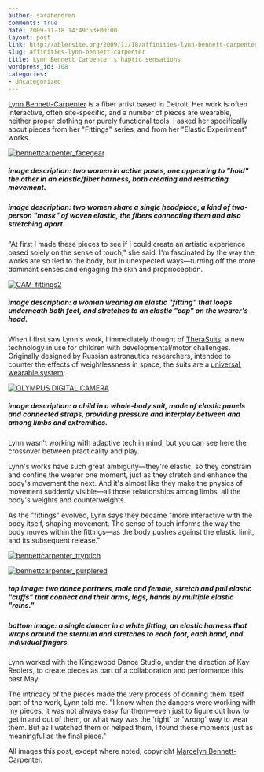 ```yaml
---
author: sarahendren
comments: true
date: 2009-11-18 14:49:53+00:00
layout: post
link: http://ablersite.org/2009/11/18/affinities-lynn-bennett-carpenter/
slug: affinities-lynn-bennett-carpenter
title: Lynn Bennett Carpenter's haptic sensations
wordpress_id: 108
categories:
- Uncategorized
---
```


[Lynn Bennett-Carpenter](http://marcelynbennettcarpenter.com/home.html) is a fiber artist based in Detroit. Her work is often interactive, often site-specific, and a number of pieces are wearable, neither proper clothing nor purely functional tools. I asked her specifically about pieces from her "Fittings" series, and from her "Elastic Experiment" works.

[![bennettcarpenter_facegear](http://ablersite.files.wordpress.com/2009/11/bennettcarpenter_facegear.jpg)](http://ablersite.files.wordpress.com/2009/11/bennettcarpenter_facegear.jpg)

##### image description: two women in active poses, one appearing to "hold" the other in an elastic/fiber harness, both creating and restricting movement.

##### image description: two women share a single headpiece, a kind of two-person "mask" of woven elastic, the fibers connecting them and also stretching apart.

"At first I made these pieces to see if I could create an artistic experience based solely on the sense of touch," she said. I'm fascinated by the way the works are so tied to the body, but in unexpected ways—turning off the more dominant senses and engaging the skin and proprioception.

[![CAM-fittings2](http://ablersite.files.wordpress.com/2009/11/cam-fittings2.jpg)](http://ablersite.files.wordpress.com/2009/11/cam-fittings2.jpg)

##### image description: a woman wearing an elastic "fitting" that loops underneath both feet, and stretches to an elastic "cap" on the wearer's head.

When I first saw Lynn's work, I immediately thought of [TheraSuits](http://dfvr.easterseals.com/site/PageServer?pagename=ILDU_SuitABILITY), a new technology in use for children with developmental/motor challenges. Originally designed by Russian astronautics researchers, intended to counter the effects of weightlessness in space, the suits are a [universal, wearable system](http://www.suittherapy.com/therasuit%20info.htm):

[![OLYMPUS DIGITAL CAMERA](http://ablersite.files.wordpress.com/2009/11/suitability.jpg)](http://ablersite.files.wordpress.com/2009/11/suitability.jpg)

##### image description: a child in a whole-body suit, made of elastic panels and connected straps, providing pressure and interplay between and among limbs and extremities.

Lynn wasn't working with adaptive tech in mind, but you can see here the crossover between practicality and play.

Lynn's works have such great ambiguity—they're elastic, so they constrain and confine the wearer one moment, just as they stretch and enhance the body's movement the next. And it's almost like they make the physics of movement suddenly visible—all those relationships among limbs, all the body's weights and counterweights.

As the "fittings" evolved, Lynn says they became "more interactive with the body itself, shaping movement. The sense of touch informs the way the body moves within the fittings—as the body pushes against the elastic limit, and its subsequent release."

[![bennettcarpenter_tryptich](http://ablersite.files.wordpress.com/2009/11/bennettcarpenter_tryptich.jpg)](http://ablersite.files.wordpress.com/2009/11/bennettcarpenter_tryptich.jpg)

[![bennettcarpenter_purplered](http://ablersite.files.wordpress.com/2009/11/bennettcarpenter_purplered.jpg)](http://ablersite.files.wordpress.com/2009/11/bennettcarpenter_purplered.jpg)

##### top image: two dance partners, male and female, stretch and pull elastic "cuffs" that connect and their arms, legs, hands by multiple elastic "reins."

##### bottom image: a single dancer in a white fitting, an elastic harness that wraps around the sternum and stretches to each foot, each hand, and individual fingers.

Lynn worked with the Kingswood Dance Studio, under the direction of Kay Rediers, to create pieces as part of a collaboration and performance this past May.

The intricacy of the pieces made the very process of donning them itself part of the work, Lynn told me. "I know when the dancers were working with my pieces, it was not always easy for them—even just to figure out how to get in and out of them, or what way was the 'right' or 'wrong' way to wear them. But as I watched them or helped them, I found these moments just as meaningful as the final piece."

All images this post, except where noted, copyright [Marcelyn Bennett-Carpenter](http://www.marcelynbennettcarpenter.com).

